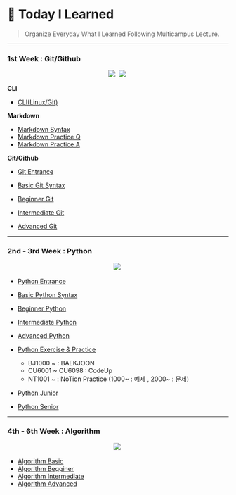 # :bookmark: Today I Learned

> Organize Everyday What I Learned Following Multicampus Lecture.

***

<h3>
    1st Week : Git/Github
</h3>
<p align="center">
  <img src="https://img.shields.io/badge/Git-F05032?style=flat&logo=Git&logoColor=white"/></a>&nbsp
  <img src="https://img.shields.io/badge/GitHub-333664?style=flat&logo=GitHub&logoColor=white"/></a>&nbsp
</p>

**CLI**

* [CLI(Linux/Git)](./1week/CLI.md)

**Markdown**

* [Markdown Syntax](./1week/마크다운.md)
* [Markdown Practice Q](./1week/Markdown_practice.md)
* [Markdown Practice A](./1week/따라만들기.md)

**Git/Github**

* [Git Entrance](./1week/git_기본.md)

* [Basic Git Syntax](./1week/git_기초.md)
* [Beginner Git](./1week/git_초급.md)
* [Intermediate Git](./1week/git_중급.md)
* [Advanced Git](./1week/git_고급.md)

***

<h3>
    2nd - 3rd Week : Python
</h3>
<p align="center">
  <img src="https://img.shields.io/badge/Python-ffb13b?style=flat&logo=python&logoColor=white"/></a>&nbsp 
</p>

* [Python Entrance](./2week/Python_기초.md)
* [Basic Python Syntax](./2week/Python_기본.md)
* [Beginner Python](./2week/Python_초급.md)
* [Intermediate Python](./2week/Python_중급.md)
* [Advanced Python](./2week/Python_고급.md)
* [Python Exercise & Practice](./2week/Python/)

  * BJ1000 ~ : BAEKJOON
  * CU6001 ~ CU6098 : CodeUp
  * NT1001 ~  : NoTion Practice (1000~ : 예제 , 2000~ : 문제)
* [Python Junior](./2week/Python_응용1.md)
* [Python Senior](./2week/Python_응용2.md)


***

<h3>
    4th - 6th Week : Algorithm
</h3>
<p align="center">
  <img src="https://img.shields.io/badge/Algorithm-00BCB4?style=flat&logo=thealgorithms&logoColor=white"/></a>&nbsp 
</p>



* [Algorithm Basic](./2week/Algorithm_기초.md)
* [Algorithm Begginer](./2week/Algorithm_초급.md)
* [Algorithm Intermediate](./2week/Algorithm_중급.md)
* [Algorithm Advanced](./2week/Algorithm_고급.md)
